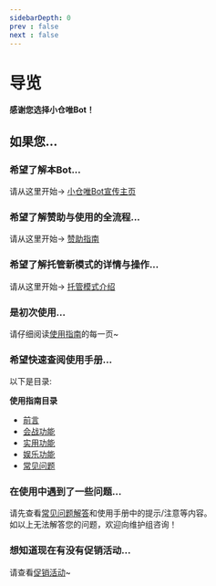 ```yaml
---
sidebarDepth: 0
prev : false
next : false
---
```

# 导览

<b>感谢您选择小仓唯Bot！</b>

## 如果您...

### <a-icon type="question-circle" :style="{ fontSize: '25px' }"/> 希望了解本Bot...
请从这里开始→ [小仓唯Bot宣传主页](https://xcwbot.com)
### <a-icon type="shopping" :style="{ fontSize: '25px' }"/> 希望了解赞助与使用的全流程...
请从这里开始→ [赞助指南](/shop/guide.html)

### <a-icon type="plus-circle" :style="{ fontSize: '25px' }"/> 希望了解托管新模式的详情与操作...  
请从这里开始→ [托管模式介绍](/announcement/hosting.html)   

### <a-icon type="info-circle" :style="{ fontSize: '25px' }"/> 是初次使用...
请仔细阅读[使用指南](/guide/introduction.html)的每一页~
### <a-icon type="fast-forward" :style="{ fontSize: '25px' }"/> 希望快速查阅使用手册...
以下是目录: <p></p> 
<b>使用指南目录</b>  
- [前言](/guide/introduction.html)    
- [会战功能](/guide/clanbattle.html)   
- [实用功能](/guide/tools.html)  
- [娱乐功能](/guide/entertainment.html)  
- [常见问题](/guide/qa.html)   

### <a-icon type="frown" :style="{ fontSize: '25px' }"/> 在使用中遇到了一些问题...
请先查看[常见问题解答](/guide/qa.html)和使用手册中的提示/注意等内容。  
如以上无法解答您的问题，欢迎向维护组咨询！

### <a-icon type="account-book" :style="{ fontSize: '25px' }"/> 想知道现在有没有促销活动...
请查看[促销活动](/announcement/saleactivity.html)~